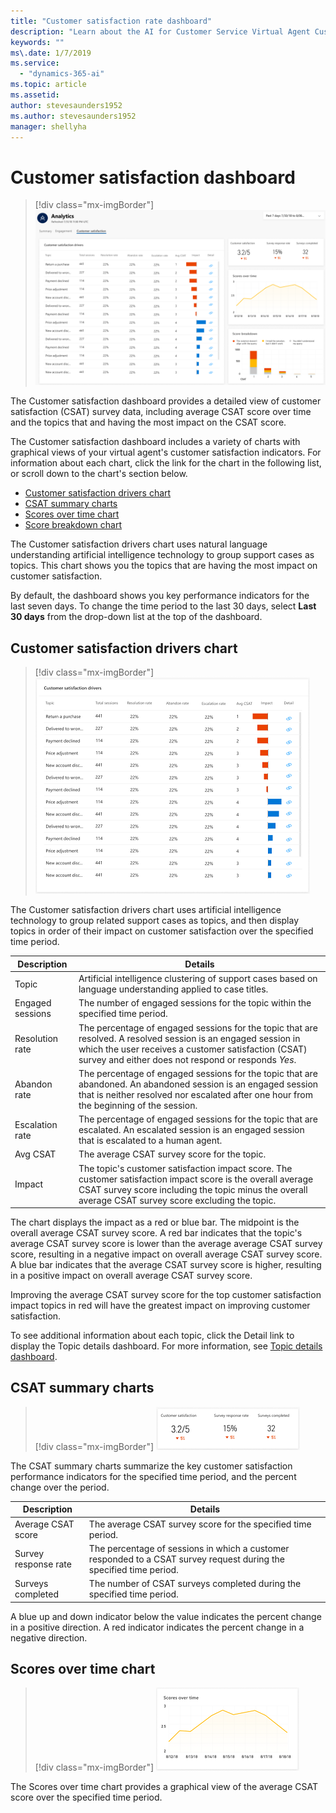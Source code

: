 ```yaml
---
title: "Customer satisfaction rate dashboard"
description: "Learn about the AI for Customer Service Virtual Agent Customer satisfaction dashboard."
keywords: ""
ms\.date: 1/7/2019
ms.service:
  - "dynamics-365-ai"
ms.topic: article
ms.assetid: 
author: stevesaunders1952
ms.author: stevesaunders1952
manager: shellyha
---
```


# Customer satisfaction dashboard

   > [!div class="mx-imgBorder"]
   > ![Customer satisfaction dashboard](media/dash-csat-1.PNG)

The Customer satisfaction dashboard provides a detailed view of customer satisfaction (CSAT) survey data, including average CSAT score over time and the topics that and having the most impact on the CSAT score.

The Customer satisfaction dashboard includes a variety of charts with graphical views of your virtual agent's customer satisfaction indicators. For information about each chart, click the link for the chart in the following list, or scroll down to the chart's section below.

* [Customer satisfaction drivers chart](#customer-satisfaction-drivers-chart)
* [CSAT summary charts](#csat-summary-charts)
* [Scores over time chart](#scores-over-time-chart)
* [Score breakdown chart](#score-breakdown-chart)

The Customer satisfaction drivers chart uses natural language understanding artificial intelligence technology to group support cases as topics. This chart shows you the topics that are having the most impact on customer satisfaction.

By default, the dashboard shows you key performance indicators for the last seven days. To change the time period to the last 30 days, select **Last 30 days** from the drop-down list at the top of the dashboard.

## Customer satisfaction drivers chart

   > [!div class="mx-imgBorder"]
   > ![Customer satisfaction drivers chart](media/analytics-csat-1.PNG)

The Customer satisfaction drivers chart uses artificial intelligence technology to group related support cases as topics, and then display topics in order of their impact on customer satisfaction over the specified time period.

Description | Details
----------- | -------
Topic | Artificial intelligence clustering of support cases based on language understanding applied to case titles.
Engaged sessions | The number of engaged sessions for the topic within the specified time period.
Resolution rate | The percentage of engaged sessions for the topic that are resolved. A resolved session is an engaged session in which the user receives a customer satisfaction (CSAT) survey and either does not respond or responds *Yes*.
Abandon rate | The percentage of engaged sessions for the topic that are abandoned. An abandoned session is an engaged session that is neither resolved nor escalated after one hour from the beginning of the session.
Escalation rate | The percentage of engaged sessions for the topic that are escalated. An escalated session is an engaged session that is escalated to a human agent.
Avg CSAT | The average CSAT survey score for the topic.
Impact | The topic's customer satisfaction impact score. The customer satisfaction impact score is the overall average CSAT survey score including the topic minus the overall average CSAT survey score excluding the topic.

The chart displays the impact as a red or blue bar. The midpoint is the overall average CSAT survey score. A red bar indicates that the topic's average CSAT survey score is lower than the average average CSAT survey score, resulting in a negative impact on overall average CSAT survey score. A blue bar indicates that the average CSAT survey score is higher, resulting in a positive impact on overall average CSAT survey score.

Improving the average CSAT survey score for the top customer satisfaction impact topics in red will have the greatest impact on improving customer satisfaction.

To see additional information about each topic, click the Detail link to display the Topic details dashboard. For more information, see [Topic details dashboard](analytics-topic-details.md).

## CSAT summary charts

   > [!div class="mx-imgBorder"]
   > ![CSAT summary charts](media/analytics-csat-2.PNG)

The CSAT summary charts summarize the key customer satisfaction performance indicators for the specified time period, and the percent change over the period.

Description | Details
----------- | -------
Average CSAT score | The average CSAT survey score for the specified time period.
Survey response rate | The percentage of sessions in which a customer responded to a CSAT survey request during the specified time period.
Surveys completed | The number of CSAT surveys completed during the specified time period.

A blue up and down indicator below the value indicates the percent change in a positive direction. A red indicator indicates the percent change in a negative direction.

## Scores over time chart

   > [!div class="mx-imgBorder"]
   > ![Scores over time chart](media/analytics-csat-3.PNG)

The Scores over time chart provides a graphical view of the average CSAT score over the specified time period.